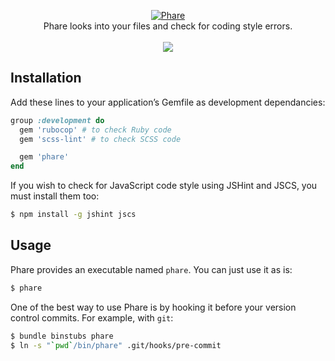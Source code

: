 <p align="center">
  <a href="https://github.com/mirego/phare">
    <img src="http://i.imgur.com/9Pa2RgE.png" alt="Phare" />
  </a>
  <br />
  Phare looks into your files and check for coding style errors. 
  <br /><br />
  <a href="https://rubygems.org/gems/phare"><img src="https://badge.fury.io/rb/phare.png" /></a>
</p>

## Installation

Add these lines to your application’s Gemfile as development dependancies:

```ruby
group :development do
  gem 'rubocop' # to check Ruby code
  gem 'scss-lint' # to check SCSS code

  gem 'phare'
end
```


If you wish to check for JavaScript code style using JSHint and JSCS, you must install them too:

```bash
$ npm install -g jshint jscs
```

## Usage

Phare provides an executable named `phare`. You can just use it as is:

```bash
$ phare
```

One of the best way to use Phare is by hooking it before your version control commits. For example, with `git`:

```bash
$ bundle binstubs phare
$ ln -s "`pwd`/bin/phare" .git/hooks/pre-commit
```
